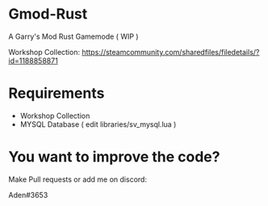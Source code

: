 # Gmod-Rust
A Garry's Mod Rust Gamemode ( WIP )

Workshop Collection: https://steamcommunity.com/sharedfiles/filedetails/?id=1188858871

# Requirements
* Workshop Collection
* MYSQL Database ( edit libraries/sv_mysql.lua )

# You want to improve the code?
Make Pull requests or add me on discord:

Aden#3653
